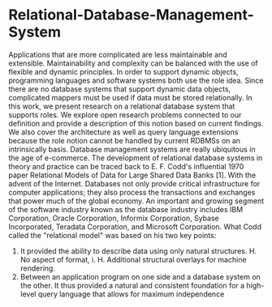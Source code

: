 # Relational-Database-Management-System
Applications that are more complicated are less maintainable and extensible. Maintainability  and complexity can be balanced with the use of flexible and dynamic principles. In order to  support dynamic objects, programming languages and software systems both use the role idea. Since there are no database systems that support dynamic data objects, complicated mappers 
must be used if data must be stored relationally. In this work, we present research on a relational 
database system that supports roles. We explore open research problems connected to our 
definition and provide a description of this notion based on current findings. We also cover the 
architecture as well as query language extensions because the role notion cannot be handled by 
current RDBMSs on an intrinsically basis.
Database management systems are really ubiquitous in the age of e-commerce. The 
development of relational database systems in theory and practice can be traced back to E. F. 
Codd's influential 1970 paper Relational Models of Data for Large Shared Data Banks [1]. 
With the advent of the Internet. Databases not only provide critical infrastructure for computer 
applications; they also process the transactions and exchanges that power much of the global 
economy. An important and growing segment of the software industry known as the database 
industry includes IBM Corporation, Oracle Corporation, Informix Corporation, Sybase 
Incorporated, Teradata Corporation, and Microsoft Corporation.
What Codd called the "relational model" was based on his two key points:
1. It provided the ability to describe data using only natural structures. H. No aspect of format, 
i. H. Additional structural overlays for machine rendering.
2. Between an application program on one side and a database system on the other. It thus 
provided a natural and consistent foundation for a high-level query language that allows for 
maximum independence
